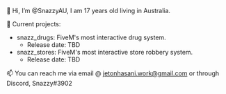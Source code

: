 👋 Hi, I’m @SnazzyAU, I am 17 years old living in Australia.

🔨 Current projects:
- snazz_drugs: FiveM's most interactive drug system.
   - Release date: TBD
- snazz_stores: FiveM's most interactive store robbery system.
   - Release date: TBD

📫 You can reach me via email @ jetonhasani.work@gmail.com or through Discord, Snazzy#3902
